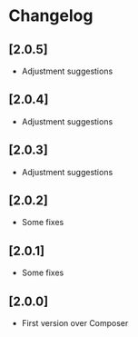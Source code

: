 # Changelog

## [2.0.5]
- Adjustment suggestions

## [2.0.4]
- Adjustment suggestions

## [2.0.3]
- Adjustment suggestions

## [2.0.2]
- Some fixes

## [2.0.1]
- Some fixes

## [2.0.0]
- First version over Composer

